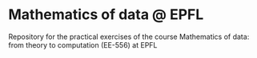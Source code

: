 # Mathematics of data @ EPFL
Repository for the practical exercises of the course Mathematics of data: from theory to computation (EE-556) at EPFL
